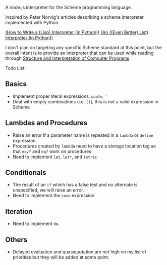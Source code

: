A node.js interpreter for the Scheme programming language.

Inspired by Peter Norvig's articles describing a scheme interpreter implemented with Python.

[(How to Write a (Lisp) Interpreter (in Python))](https://norvig.com/lispy.html)
[(An ((Even Better) List) Interpreter (in Python))](https://norvig.com/lispy2.html)

I don't plan on targeting any specific Scheme standard at this point, but the overall intent
is to provide an interpreter that can be used while reading through [Structure and Interpretation of Computer Programs](https://mitpress.mit.edu/sites/default/files/sicp/index.html).

Todo List:

## Basics
* Implement proper literal expressions: `quote`, `'`
* Deal with empty combinations (i.e. `()`), this is not a valid expression in Scheme

## Lambdas and Procedures
* Raise an error if a parameter name is repeated in a `lambda` or `define` expression.
* Procedures created by `lambda` need to have a storage location tag so that `eqv?` and `eq?` work on procedures
* Need to implement `let`, `let*`, and `letrec`

## Conditionals
* The result of an `if` which has a false test and no alternate is unspecified, we will raise an error.
* Need to implement the `case` expression

## Iteration
* Need to implement `do`.

## Others
* Delayed evaluation and quasiquotation are not high on my list of priorities but they will be added at some point.